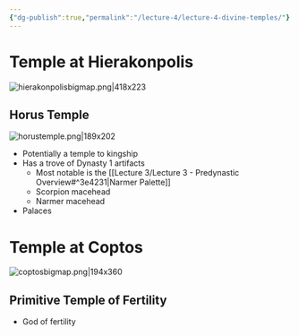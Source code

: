 ```yaml
---
{"dg-publish":true,"permalink":"/lecture-4/lecture-4-divine-temples/"}
---
```


# Temple at Hierakonpolis
![hierakonpolisbigmap.png|418x223](/img/user/Images/hierakonpolisbigmap.png)
## Horus Temple
![horustemple.png|189x202](/img/user/Images/horustemple.png)
- Potentially a temple to kingship
- Has a trove of Dynasty 1 artifacts
	- Most notable is the [[Lecture 3/Lecture 3 - Predynastic Overview#^3e4231\|Narmer Palette]]
	- Scorpion macehead
	- Narmer macehead
- Palaces

# Temple at Coptos
![coptosbigmap.png|194x360](/img/user/Images/coptosbigmap.png)

## Primitive Temple of Fertility
- God of fertility